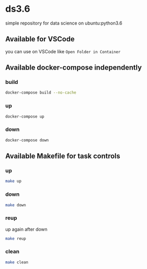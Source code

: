 # ds3.6

simple repository for data science on ubuntu:python3.6

## Available for VSCode
you can use on VSCode like `Open Folder in Container`

## Available docker-compose independently

### build

```bash
docker-compose build --no-cache
```

### up

```bash
docker-compose up
```

### down

```bash
docker-compose down
```

## Available Makefile for task controls

### up

```bash
make up
```

### down

```bash
make down
```

### reup

up again after down

```bash
make reup
```

### clean

```bash
make clean
```

